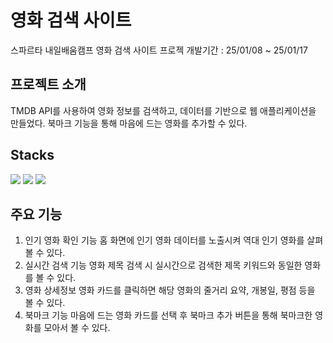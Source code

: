 # 영화 검색 사이트

스파르타 내일배움캠프 영화 검색 사이트 프로젝
개발기간 : 25/01/08 ~ 25/01/17

## 프로젝트 소개

TMDB API를 사용하여 영화 정보를 검색하고, 데이터를 기반으로 웹 애플리케이션을 만들었다.
북마크 기능을 통해 마음에 드는 영화를 추가할 수 있다.

## Stacks

<img src="https://img.shields.io/badge/html5-E34F26?style=for-the-badge&logo=html5&logoColor=white">
<img src="https://img.shields.io/badge/css-1572B6?style=for-the-badge&logo=css3&logoColor=white">
<img src="https://img.shields.io/badge/javascript-F7DF1E?style=for-the-badge&logo=javascript&logoColor=black">

## 주요 기능

1. 인기 영화 확인 기능
  홈 화면에 인기 영화 데이터를 노출시켜 역대 인기 영화를 살펴볼 수 있다.
2. 실시간 검색 기능
  영화 제목 검색 시 실시간으로 검색한 제목 키워드와 동일한 영화를 볼 수 있다.
3. 영화 상세정보
  영화 카드를 클릭하면 해당 영화의 줄거리 요약, 개봉일, 평점 등을 볼 수 있다.
4. 북마크 기능
  마음에 드는 영화 카드를 선택 후 북마크 추가 버튼을 통해 북마크한 영화를 모아서 볼 수 있다.
